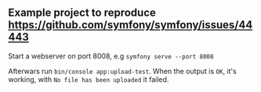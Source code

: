 Example project to reproduce https://github.com/symfony/symfony/issues/44443
---------------

Start a webserver on port 8008, e.g `symfony serve --port 8008`

Afterwars run `bin/console app:upload-test`. When the output is `OK`, it's working, with `No file has been uploaded` it failed.
